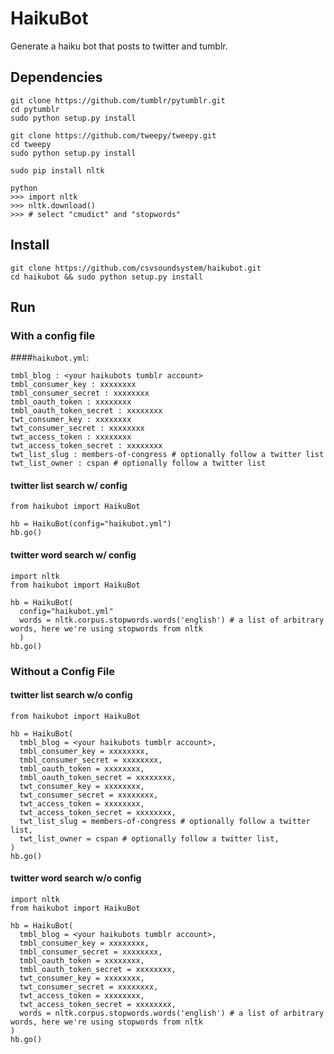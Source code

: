 HaikuBot
==========
Generate a haiku bot that posts to twitter and tumblr.

## Dependencies
```
git clone https://github.com/tumblr/pytumblr.git
cd pytumblr
sudo python setup.py install 
```
```
git clone https://github.com/tweepy/tweepy.git
cd tweepy
sudo python setup.py install 
```
```
sudo pip install nltk
```
```
python
>>> import nltk
>>> nltk.download()
>>> # select "cmudict" and "stopwords"
```

## Install
```
git clone https://github.com/csvsoundsystem/haikubot.git
cd haikubot && sudo python setup.py install
```

## Run 
### With a config file
####`haikubot.yml`:
```
tmbl_blog : <your haikubots tumblr account>
tmbl_consumer_key : xxxxxxxx
tmbl_consumer_secret : xxxxxxxx
tmbl_oauth_token : xxxxxxxx
tmbl_oauth_token_secret : xxxxxxxx
twt_consumer_key : xxxxxxxx
twt_consumer_secret : xxxxxxxx
twt_access_token : xxxxxxxx
twt_access_token_secret : xxxxxxxx
twt_list_slug : members-of-congress # optionally follow a twitter list
twt_list_owner : cspan # optionally follow a twitter list
```
#### twitter list search w/ config
```
from haikubot import HaikuBot

hb = HaikuBot(config="haikubot.yml")
hb.go()
```

#### twitter word search w/ config
```
import nltk
from haikubot import HaikuBot

hb = HaikuBot(
  config="haikubot.yml"
  words = nltk.corpus.stopwords.words('english') # a list of arbitrary words, here we're using stopwords from nltk
  )
hb.go()
```
### Without a Config File
#### twitter list search w/o config
```
from haikubot import HaikuBot

hb = HaikuBot(
  tmbl_blog = <your haikubots tumblr account>,
  tmbl_consumer_key = xxxxxxxx,
  tmbl_consumer_secret = xxxxxxxx,
  tmbl_oauth_token = xxxxxxxx,
  tmbl_oauth_token_secret = xxxxxxxx,
  twt_consumer_key = xxxxxxxx,
  twt_consumer_secret = xxxxxxxx,
  twt_access_token = xxxxxxxx,
  twt_access_token_secret = xxxxxxxx,
  twt_list_slug = members-of-congress # optionally follow a twitter list,
  twt_list_owner = cspan # optionally follow a twitter list,
)
hb.go()
```
#### twitter word search w/o config
```
import nltk
from haikubot import HaikuBot

hb = HaikuBot(
  tmbl_blog = <your haikubots tumblr account>,
  tmbl_consumer_key = xxxxxxxx,
  tmbl_consumer_secret = xxxxxxxx,
  tmbl_oauth_token = xxxxxxxx,
  tmbl_oauth_token_secret = xxxxxxxx,
  twt_consumer_key = xxxxxxxx,
  twt_consumer_secret = xxxxxxxx,
  twt_access_token = xxxxxxxx,
  twt_access_token_secret = xxxxxxxx,
  words = nltk.corpus.stopwords.words('english') # a list of arbitrary words, here we're using stopwords from nltk
)
hb.go()
```
